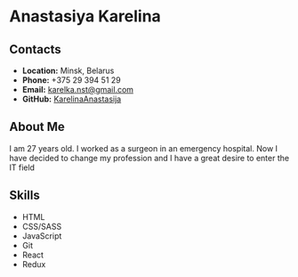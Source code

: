 # **Anastasiya Karelina**

## **Contacts**

- **Location:** Minsk, Belarus
- **Phone:** +375 29 394 51 29
- **Email:** karelka.nst@gmail.com
- **GitHub:** [KarelinaAnastasija](https://github.com/KarelinaAnastasija)

## **About Me**

I am 27 years old. I worked as a surgeon in an emergency hospital. Now I have decided to change my profession and I have a great desire to enter the IT field

## **Skills**

- HTML
- CSS/SASS
- JavaScript
- Git
- React
- Redux

